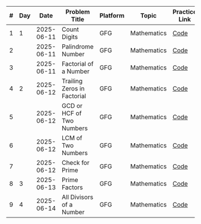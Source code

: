 | #   | Day | Date       | Problem Title               | Platform | Topic        | Practice Link                                                                 | Resources                                                                                   | Status |
|-----|-----|------------|-----------------------------|----------|--------------|-------------------------------------------------------------------------------|---------------------------------------------------------------------------------------------|--------|
| 1   | 1   | 2025-06-11 | Count Digits                | GFG      | Mathematics  | [Code](https://github.com/AnilVadthyavath/dsa-daily-log/tree/main/Mathematics/001-Count-digits) | [GFG](https://www.geeksforgeeks.org/program-count-digits-integer-3-different-methods/)       | ✅     |
| 2   |    | 2025-06-11 | Palindrome Number           | GFG      | Mathematics  | [Code](https://github.com/AnilVadthyavath/dsa-daily-log/tree/main/Mathematics/002-Palindrome-number) | [GFG](https://www.geeksforgeeks.org/c-program-check-given-string-palindrome/)                | ✅     |
| 3   |    | 2025-06-11 | Factorial of a Number       | GFG      | Mathematics  | [Code](https://github.com/AnilVadthyavath/dsa-daily-log/tree/main/Mathematics/003-Factorial-of-a-number) | [GFG](https://www.geeksforgeeks.org/program-for-factorial-of-a-number/)                      | ✅     |
| 4   | 2   | 2025-06-12 | Trailing Zeros in Factorial | GFG      | Mathematics  | [Code](https://github.com/AnilVadthyavath/dsa-daily-log/tree/main/Mathematics/004-Trailing-Zeros-in-Factorial) | [GFG](https://www.geeksforgeeks.org/count-trailing-zeroes-factorial-number/)                | ✅     |
| 5   |    | 2025-06-12 | GCD or HCF of Two Numbers   | GFG      | Mathematics  | [Code](https://github.com/AnilVadthyavath/dsa-daily-log/tree/main/Mathematics/005-GCD-or-HCF-of-two-Numbers) | [GFG](https://www.geeksforgeeks.org/c-program-find-gcd-hcf-two-numbers/)                     | ✅     |
| 6   |    | 2025-06-12 | LCM of Two Numbers          | GFG      | Mathematics  | [Code](https://github.com/AnilVadthyavath/dsa-daily-log/tree/main/Mathematics/006-LCM-of-Two-Numbers) | [GFG](https://www.geeksforgeeks.org/program-to-find-lcm-of-two-numbers/)                     | ✅     |
| 7   |    | 2025-06-12 | Check for Prime             | GFG      | Mathematics  | [Code](https://github.com/AnilVadthyavath/dsa-daily-log/tree/main/Mathematics/007-Check-for-Prime) | [GFG](https://www.geeksforgeeks.org/c-program-to-check-prime-number/)                        | ✅     |
| 8   | 3   | 2025-06-13 | Prime Factors               | GFG      | Mathematics | [Code](https://github.com/AnilVadthyavath/dsa-daily-log/tree/main/Mathematics/008-Prime-Factors) | [GFG](https://www.geeksforgeeks.org/print-all-prime-factors-of-a-given-number/) | ✅     |
| 9   | 4   | 2025-06-14 | All Divisors of a Number    | GFG      | Mathematics | [Code](https://github.com/AnilVadthyavath/dsa-daily-log/tree/main/Mathematics/009-All-Divisors-of-a-Number) | [GFG](https://www.geeksforgeeks.org/find-all-divisors-of-a-natural-number/) | ✅     |
